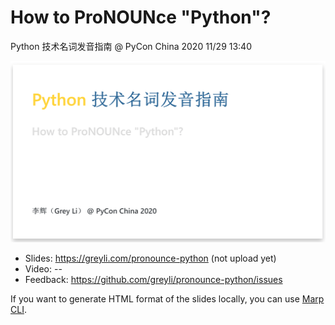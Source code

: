 # How to ProNOUNce "Python"?

Python 技术名词发音指南 @ PyCon China 2020 11/29 13:40

![cover](images/cover.png)

- Slides: https://greyli.com/pronounce-python (not upload yet)
- Video: --
- Feedback: https://github.com/greyli/pronounce-python/issues

If you want to generate HTML format of the slides locally, you can use [Marp CLI](https://github.com/marp-team/marp-cli).

